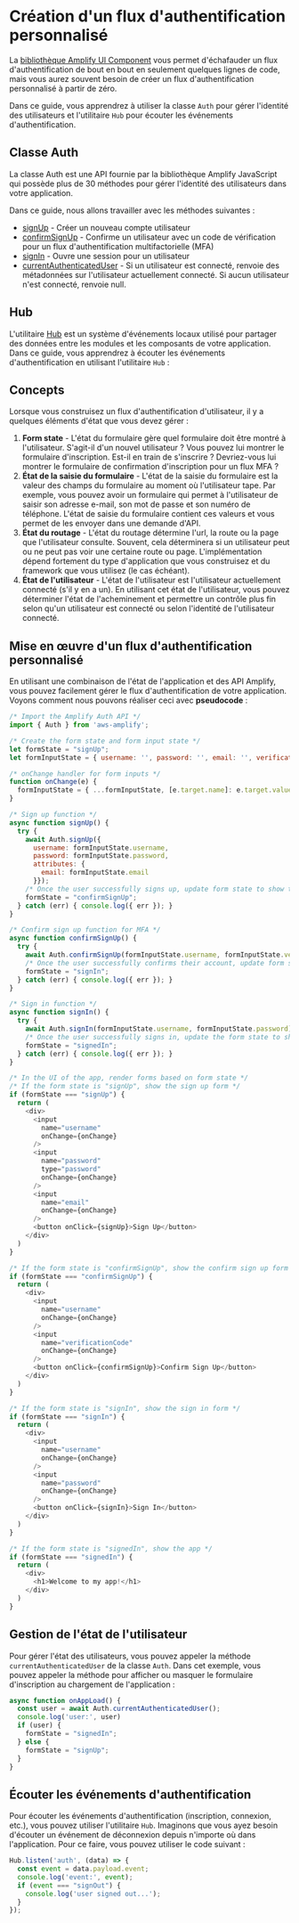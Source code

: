 # Création d'un flux d'authentification personnalisé

La [bibliothèque Amplify UI Component](https://docs.amplify.aws/ui/auth/authenticator/q/framework/vue/) vous permet d'échafauder un flux d'authentification de bout en bout en seulement quelques lignes de code, mais vous aurez souvent besoin de créer un flux d'authentification personnalisé à partir de zéro.

Dans ce guide, vous apprendrez à utiliser la classe `Auth` pour gérer l'identité des utilisateurs et l'utilitaire `Hub` pour écouter les événements d'authentification.

## Classe Auth

La classe [](https://aws-amplify.github.io/amplify-js/api/classes/authclass.html)Auth est une API fournie par la bibliothèque Amplify JavaScript qui possède plus de 30 méthodes pour gérer l'identité des utilisateurs dans votre application.

Dans ce guide, nous allons travailler avec les méthodes suivantes :

- [signUp](https://aws-amplify.github.io/amplify-js/api/classes/authclass.html#signup) - Créer un nouveau compte utilisateur
- [confirmSignUp](https://aws-amplify.github.io/amplify-js/api/classes/authclass.html#confirmsignup) - Confirme un utilisateur avec un code de vérification pour un flux d'authentification multifactorielle (MFA)
- [signIn](https://aws-amplify.github.io/amplify-js/api/classes/authclass.html#signin) - Ouvre une session pour un utilisateur
- [currentAuthenticatedUser](https://aws-amplify.github.io/amplify-js/api/classes/authclass.html#currentauthenticateduser) - Si un utilisateur est connecté, renvoie des métadonnées sur l'utilisateur actuellement connecté. Si aucun utilisateur n'est connecté, renvoie null.

## Hub

L'utilitaire [Hub](https://docs.amplify.aws/lib/utilities/hub/q/platform/js/) est un système d'événements locaux utilisé pour partager des données entre les modules et les composants de votre application. Dans ce guide, vous apprendrez à écouter les événements d'authentification en utilisant l'utilitaire `Hub` :

## Concepts

Lorsque vous construisez un flux d'authentification d'utilisateur, il y a quelques éléments d'état que vous devez gérer :

1.  **Form state** - L'état du formulaire gère quel formulaire doit être montré à l'utilisateur. S'agit-il d'un nouvel utilisateur ? Vous pouvez lui montrer le formulaire d'inscription. Est-il en train de s'inscrire ? Devriez-vous lui montrer le formulaire de confirmation d'inscription pour un flux MFA ?
2.  **État de la saisie du formulaire** - L'état de la saisie du formulaire est la valeur des champs du formulaire au moment où l'utilisateur tape. Par exemple, vous pouvez avoir un formulaire qui permet à l'utilisateur de saisir son adresse e-mail, son mot de passe et son numéro de téléphone. L'état de saisie du formulaire contient ces valeurs et vous permet de les envoyer dans une demande d'API.
3.  **État du routage** - L'état du routage détermine l'url, la route ou la page que l'utilisateur consulte. Souvent, cela déterminera si un utilisateur peut ou ne peut pas voir une certaine route ou page. L'implémentation dépend fortement du type d'application que vous construisez et du framework que vous utilisez (le cas échéant).
4.  **État de l'utilisateur** - L'état de l'utilisateur est l'utilisateur actuellement connecté (s'il y en a un). En utilisant cet état de l'utilisateur, vous pouvez déterminer l'état de l'acheminement et permettre un contrôle plus fin selon qu'un utilisateur est connecté ou selon l'identité de l'utilisateur connecté.

## Mise en œuvre d'un flux d'authentification personnalisé

En utilisant une combinaison de l'état de l'application et des API Amplify, vous pouvez facilement gérer le flux d'authentification de votre application. Voyons comment nous pouvons réaliser ceci avec **pseudocode** :

```Javascript
/* Import the Amplify Auth API */
import { Auth } from 'aws-amplify';

/* Create the form state and form input state */
let formState = "signUp";
let formInputState = { username: '', password: '', email: '', verificationCode: '' };

/* onChange handler for form inputs */
function onChange(e) {
  formInputState = { ...formInputState, [e.target.name]: e.target.value };
}

/* Sign up function */
async function signUp() {
  try {
    await Auth.signUp({
      username: formInputState.username,
      password: formInputState.password,
      attributes: {
        email: formInputState.email
      }});
    /* Once the user successfully signs up, update form state to show the confirm sign up form for MFA */
    formState = "confirmSignUp";
  } catch (err) { console.log({ err }); }
}

/* Confirm sign up function for MFA */
async function confirmSignUp() {
  try {
    await Auth.confirmSignUp(formInputState.username, formInputState.verificationCode);
    /* Once the user successfully confirms their account, update form state to show the sign in form*/
    formState = "signIn";
  } catch (err) { console.log({ err }); }
}

/* Sign in function */
async function signIn() {
  try {
    await Auth.signIn(formInputState.username, formInputState.password);
    /* Once the user successfully signs in, update the form state to show the signed in state */
    formState = "signedIn";
  } catch (err) { console.log({ err }); }
}

/* In the UI of the app, render forms based on form state */
/* If the form state is "signUp", show the sign up form */
if (formState === "signUp") {
  return (
    <div>
      <input
        name="username"
        onChange={onChange}
      />
      <input
        name="password"
        type="password"
        onChange={onChange}
      />
      <input
        name="email"
        onChange={onChange}
      />
      <button onClick={signUp}>Sign Up</button>
    </div>
  )
}

/* If the form state is "confirmSignUp", show the confirm sign up form */
if (formState === "confirmSignUp") {
  return (
    <div>
      <input
        name="username"
        onChange={onChange}
      />
      <input
        name="verificationCode"
        onChange={onChange}
      />
      <button onClick={confirmSignUp}>Confirm Sign Up</button>
    </div>
  )
}

/* If the form state is "signIn", show the sign in form */
if (formState === "signIn") {
  return (
    <div>
      <input
        name="username"
        onChange={onChange}
      />
      <input
        name="password"
        onChange={onChange}
      />
      <button onClick={signIn}>Sign In</button>
    </div>
  )
}

/* If the form state is "signedIn", show the app */
if (formState === "signedIn") {
  return (
    <div>
      <h1>Welcome to my app!</h1>
    </div>
  )
}
```

## Gestion de l'état de l'utilisateur

Pour gérer l'état des utilisateurs, vous pouvez appeler la méthode `currentAuthenticatedUser` de la classe `Auth`. Dans cet exemple, vous pouvez appeler la méthode pour afficher ou masquer le formulaire d'inscription au chargement de l'application :

```Javascript
async function onAppLoad() {
  const user = await Auth.currentAuthenticatedUser();
  console.log('user:', user)
  if (user) {
    formState = "signedIn";
  } else {
    formState = "signUp";
  }
}
```

## Écouter les événements d'authentification

Pour écouter les événements d'authentification (inscription, connexion, etc.), vous pouvez utiliser l'utilitaire `Hub`. Imaginons que vous ayez besoin d'écouter un événement de déconnexion depuis n'importe où dans l'application. Pour ce faire, vous pouvez utiliser le code suivant :

```Javascript
Hub.listen('auth', (data) => {
  const event = data.payload.event;
  console.log('event:', event);
  if (event === "signOut") {
    console.log('user signed out...');
  }
});
```
